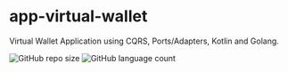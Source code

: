 # app-virtual-wallet
Virtual Wallet Application using CQRS, Ports/Adapters, Kotlin and  Golang.

![GitHub repo size](https://img.shields.io/github/repo-size/cvinicius987/app-virtual-wallet?style=for-the-badge)
![GitHub language count](https://img.shields.io/github/languages/count/cvinicius987/app-virtual-wallet?style=for-the-badge)

